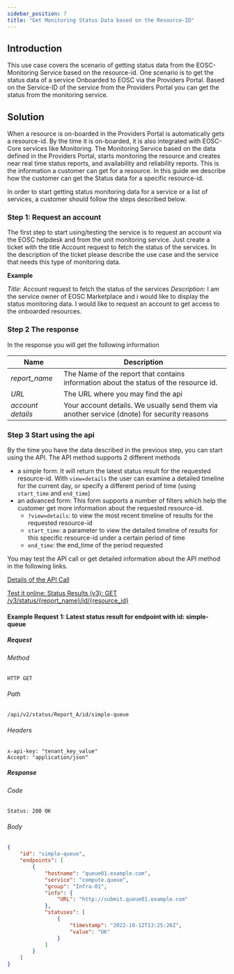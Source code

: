```yaml
---
sidebar_position: 7
title: "Get Monitoring Status Data based on the Resource-ID"
---
```



## Introduction

This use case covers the scenario of getting status data from the EOSC-Monitoring Service based on the resource-id. 
One scenario is to get the status data of a service Onboarded to EOSC via the Providers Portal.
Based on the Service-ID of the service from the  Providers Portal you can get the status from the monitoring service.

## Solution

When a resource is on-boarded in the Providers Portal is automatically gets a resource-id. By the time it is on-boarded, it is also integrated with 
EOSC-Core services like Monitoring. The Monitoring Service based on the data defined in the Providers Portal, starts monitoring the resource and 
creates near real time status reports, and availability and reliability reports. This is the information a customer can get for a resource. In this 
guide we describe how the customer can get the Status data for a specific resource-id.

In order to start getting status monitoring data for a service or a list of services, a customer should follow the steps described below. 

### Step 1: Request an account

The first step to start using/testing the service is to request an account via the EOSC helpdesk and from the unit monitoring service. 
Just create a ticket with the title Account request to fetch the status of the services. 
In the description of the ticket please describe the use case and the service that needs this type of monitoring data. 

**Example**
 
 _Title_: Account request to fetch the status of the services
 _Description_: I am the service owner of EOSC Marketplace and i would like to display the status monitoring data. I would like to request an account 
 to get access to the onboarded resources.  

### Step 2 The response 

In the response you will get the following information 


| Name            | Description                                                                                           | 
| --------------- | ----------------------------------------------------------------------------------------------------- | 
| _report_name_ | The Name of the report that contains information about the status of the resource id. |
| _URL_ | The URL where you may find the  api |
| _account details_ | Your account details. We usually send them via another service (dnote) for security reasons|



### Step 3 Start using the api 

By the time you have the data described in the previous step, you can start using the API. 
The API method supports 2 different methods 
 - a simple form: It will return the latest status result for the requested resource-id. With `view=details` the user can examine a detailed timeline for the current day, or specify a different period of time (using `start_time` and `end_time`)
 - an advanced form: This form supports a number of filters which help the customer get more information about the requested resource-id. 
   - `?view=details`: to view the most recent timeline of results for the requested resource-id
   - `start_time`: a parameter to view the detailed timeline of results for this specific resource-id under a certain period of time
   - `end_time`: the end_time of the period requested 

You may test the API call or get detailed information about the API method in the following links. 

[Details of the API Call](https://argoeu.github.io/argo-web-api/docs/apiv3/v3_status_results/#get-list-latest-status-result-for-a-specific-endpoint-using-its-resource-id) 

[Test it online: Status Results (v3): GET /v3/status/{report_name}/id/{resource_id}](https://argoeu.github.io/argo-web-api/openapi/explore#/Status%20Results%20(v3)/statusEndpointsByID)



#### Example Request 1: Latest status result for endpoint with id: simple-queue

##### Request

###### Method
`HTTP GET`

###### Path


```
/api/v2/status/Report_A/id/simple-queue
```

###### Headers

```
x-api-key: "tenant_key_value"
Accept: "application/json"
```

##### Response

###### Code

```
Status: 200 OK
```

###### Body

```json
{
    "id": "simple-queue",
    "endpoints": [
        {
            "hostname": "queue01.example.com",
            "service": "compute.queue",
            "group": "Infra-01",
            "info": {
                "URL": "http://submit.queue01.example.com"
            },
            "statuses": [
                {
                    "timestamp": "2022-10-12T13:25:26Z",
                    "value": "OK"
                }
            ]
        }
    ]
}
```

